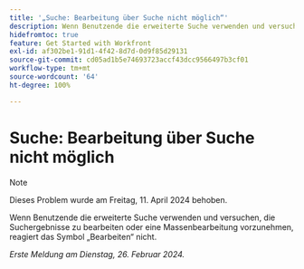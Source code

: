 ```yaml
---
title: '„Suche: Bearbeitung über Suche nicht möglich“'
description: Wenn Benutzende die erweiterte Suche verwenden und versuchen, die Suchergebnisse zu bearbeiten oder eine Massenbearbeitung vorzunehmen, reagiert das Symbol „Bearbeiten“ nicht.
hidefromtoc: true
feature: Get Started with Workfront
exl-id: af302be1-91d1-4f42-8d7d-0d9f85d29131
source-git-commit: cd05ad1b5e74693723accf43dcc9566497b3cf01
workflow-type: tm+mt
source-wordcount: '64'
ht-degree: 100%

---
```


# Suche: Bearbeitung über Suche nicht möglich

>[!NOTE]
>
>Dieses Problem wurde am Freitag, 11. April 2024 behoben.

Wenn Benutzende die erweiterte Suche verwenden und versuchen, die Suchergebnisse zu bearbeiten oder eine Massenbearbeitung vorzunehmen, reagiert das Symbol „Bearbeiten“ nicht.

_Erste Meldung am Dienstag, 26. Februar 2024._
